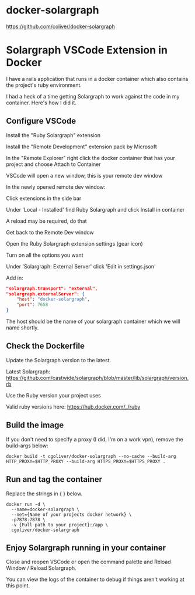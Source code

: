 # docker-solargraph

https://github.com/coliver/docker-solargraph

# Solargraph VSCode Extension in Docker

I have a rails application that runs in a docker container which also contains the project's ruby environment.

I had a heck of a time getting Solargraph to work against the code in my container. Here's how I did it.

## Configure VSCode

Install the "Ruby Solargraph" extension

Install the "Remote Development" extension pack by Microsoft

In the "Remote Explorer" right click the docker container that has your project and choose Attach to Container

VSCode will open a new window, this is your remote dev window

In the newly opened remote dev window:

Click extensions in the side bar

Under 'Local - Installed' find Ruby Solargraph and click Install in container

A reload may be required, do that

Get back to the Remote Dev window

Open the Ruby Solargraph extension settings (gear icon)

Turn on all the options you want

Under 'Solargraph: External Server' click 'Edit in settings.json'

Add in:

```json
"solargraph.transport": "external",
"solargraph.externalServer": {
    "host": "docker-solargraph",
    "port": 7658
}
```

The host should be the name of your solargraph container which we will name shortly.

## Check the Dockerfile

Update the Solargraph version to the latest.

Latest Solargraph: https://github.com/castwide/solargraph/blob/master/lib/solargraph/version.rb

Use the Ruby version your project uses

Valid ruby versions here: https://hub.docker.com/_/ruby

## Build the image

If you don't need to specify a proxy (I did, I'm on a work vpn), remove the build-args below:

```shell
docker build -t cgoliver/docker-solargraph --no-cache --build-arg HTTP_PROXY=$HTTP_PROXY --build-arg HTTPS_PROXY=$HTTPS_PROXY .
```

## Run and tag the container

Replace the strings in { } below.

```
docker run -d \
  --name=docker-solargraph \
  --net={Name of your projects docker network} \
  -p7878:7878 \
  -v {Full path to your project}:/app \
  cgoliver/docker-solargraph
```

## Enjoy Solargraph running in your container

Close and reopen VSCode or open the command palette and Reload Window / Reload Solargraph.

You can view the logs of the container to debug if things aren't working at this point.
